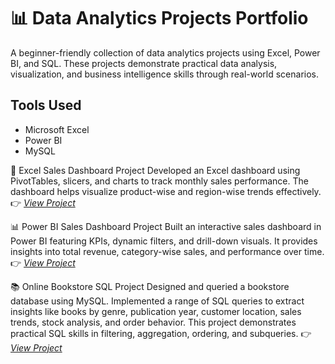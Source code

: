 # 📊 Data Analytics Projects Portfolio
A beginner-friendly collection of data analytics projects using Excel, Power BI, and SQL.
These projects demonstrate practical data analysis, visualization, and business intelligence skills through real-world scenarios.
## Tools Used
- Microsoft Excel
- Power BI
- MySQL

🧾 Excel Sales Dashboard Project
Developed an Excel dashboard using PivotTables, slicers, and charts to track monthly sales performance.
The dashboard helps visualize product-wise and region-wise trends effectively.
👉 [*View Project*](https://github.com/Poojak2641/Projects/blob/main/Excel%20Dashboard%20Project.xlsx)

📊 Power BI Sales Dashboard Project
Built an interactive sales dashboard in Power BI featuring KPIs, dynamic filters, and drill-down visuals.
It provides insights into total revenue, category-wise sales, and performance over time.
👉 [*View Project*](https://github.com/Poojak2641/Projects/blob/main/Power%20BI%20Dashboard%20Project.pbix)

📚 Online Bookstore SQL Project
Designed and queried a bookstore database using MySQL. 
Implemented a range of SQL queries to extract insights like books by genre, publication year, customer location, sales trends, stock analysis, and order behavior.
This project demonstrates practical SQL skills in filtering, aggregation, ordering, and subqueries.
👉 [*View Project*](https://github.com/Poojak2641/Projects/blob/main/SQL%20PROJECT.sql)
